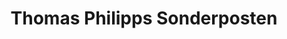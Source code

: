 ---
title: "Thomas Philipps Sonderposten"
url: /wolfsburg/thomas-philipps-sonderposten/
shop: Warenhaus
---